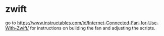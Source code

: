 # zwift
go to https://www.instructables.com/id/Internet-Connected-Fan-for-Use-With-Zwift/ for instructions on building the fan and adjusting the scripts. 
